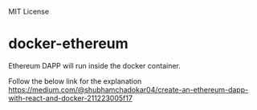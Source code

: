 MIT License
# docker-ethereum
Ethereum DAPP will run inside the docker container.

Follow the below link for the explanation  
https://medium.com/@shubhamchadokar04/create-an-ethereum-dapp-with-react-and-docker-211223005f17
